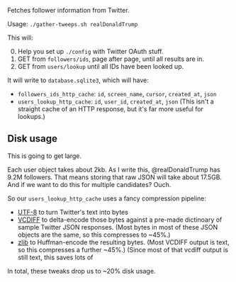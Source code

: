 Fetches follower information from Twitter.

Usage: `./gather-tweeps.sh realDonaldTrump`

This will:

0. Help you set up `./config` with Twitter OAuth stuff.
1. GET from `followers/ids`, page after page, until all results are in.
2. GET from `users/lookup` until all IDs have been looked up.

It will write to `database.sqlite3`, which will have:

* `followers_ids_http_cache`: `id`, `screen_name`, `cursor`, `created_at`, `json`
* `users_lookup_http_cache`: `id`, `user_id`, `created_at`, `json` (This isn't a
  straight cache of an HTTP response, but it's far more useful for lookups.)

## Disk usage

This is going to get large.

Each user object takes about 2kb. As I write this, @realDonaldTrump has 9.2M
followers. That means storing that raw JSON will take about 17.5GB. And if we
want to do this for multiple candidates? Ouch.

So our `users_lookup_http_cache` uses a fancy compression pipeline:

* [UTF-8](https://en.wikipedia.org/wiki/UTF-8) to turn Twitter's text into bytes
* [VCDIFF](https://en.wikipedia.org/wiki/VCDIFF) to delta-encode those bytes
  against a pre-made dictinoary of sample Twitter JSON responses. (Most bytes in
  most of these JSON objects are the same, so this compresses to ~45%.)
* [zlib](https://en.wikipedia.org/wiki/Zlib) to Huffman-encode the resulting
  bytes. (Most VCDIFF output is text, so this compresses a further ~45%.) (Since most of that vcdiff output is still text, this saves lots of

In total, these tweaks drop us to ~20% disk usage.
